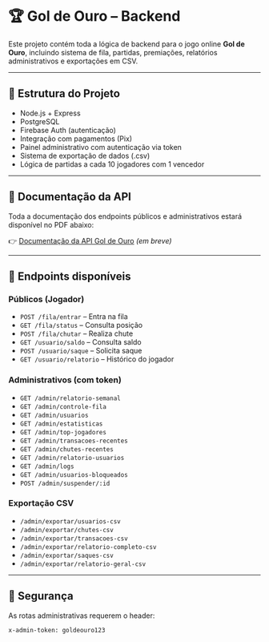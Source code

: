 # 🏆 Gol de Ouro – Backend

Este projeto contém toda a lógica de backend para o jogo online **Gol de Ouro**, incluindo sistema de fila, partidas, premiações, relatórios administrativos e exportações em CSV.

---

## 📌 Estrutura do Projeto

- Node.js + Express
- PostgreSQL
- Firebase Auth (autenticação)
- Integração com pagamentos (Pix)
- Painel administrativo com autenticação via token
- Sistema de exportação de dados (.csv)
- Lógica de partidas a cada 10 jogadores com 1 vencedor

---

## 📄 Documentação da API

Toda a documentação dos endpoints públicos e administrativos estará disponível no PDF abaixo:

👉 [Documentação da API Gol de Ouro](./docs/api-documentacao-goldeouro.pdf) *(em breve)*

---

## 🚀 Endpoints disponíveis

### Públicos (Jogador)
- `POST /fila/entrar` – Entra na fila
- `GET /fila/status` – Consulta posição
- `POST /fila/chutar` – Realiza chute
- `GET /usuario/saldo` – Consulta saldo
- `POST /usuario/saque` – Solicita saque
- `GET /usuario/relatorio` – Histórico do jogador

### Administrativos (com token)
- `GET /admin/relatorio-semanal`
- `GET /admin/controle-fila`
- `GET /admin/usuarios`
- `GET /admin/estatisticas`
- `GET /admin/top-jogadores`
- `GET /admin/transacoes-recentes`
- `GET /admin/chutes-recentes`
- `GET /admin/relatorio-usuarios`
- `GET /admin/logs`
- `GET /admin/usuarios-bloqueados`
- `POST /admin/suspender/:id`

### Exportação CSV
- `/admin/exportar/usuarios-csv`
- `/admin/exportar/chutes-csv`
- `/admin/exportar/transacoes-csv`
- `/admin/exportar/relatorio-completo-csv`
- `/admin/exportar/saques-csv`
- `/admin/exportar/relatorio-geral-csv`

---

## 🔐 Segurança
As rotas administrativas requerem o header:

```http
x-admin-token: goldeouro123
